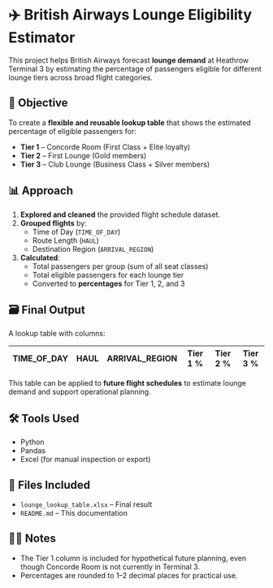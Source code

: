 # ✈️ British Airways Lounge Eligibility Estimator

This project helps British Airways forecast **lounge demand** at Heathrow Terminal 3 by estimating the percentage of passengers eligible for different lounge tiers across broad flight categories.

## 📌 Objective

To create a **flexible and reusable lookup table** that shows the estimated percentage of eligible passengers for:

- **Tier 1** – Concorde Room (First Class + Elite loyalty)
- **Tier 2** – First Lounge (Gold members)
- **Tier 3** – Club Lounge (Business Class + Silver members)

## 📊 Approach

1. **Explored and cleaned** the provided flight schedule dataset.
2. **Grouped flights** by:
   - Time of Day (`TIME_OF_DAY`)
   - Route Length (`HAUL`)
   - Destination Region (`ARRIVAL_REGION`)
3. **Calculated**:
   - Total passengers per group (sum of all seat classes)
   - Total eligible passengers for each lounge tier
   - Converted to **percentages** for Tier 1, 2, and 3

## 🗃️ Final Output

A lookup table with columns:

| TIME_OF_DAY | HAUL  | ARRIVAL_REGION | Tier 1 % | Tier 2 % | Tier 3 % |
|-------------|-------|----------------|----------|----------|----------|

This table can be applied to **future flight schedules** to estimate lounge demand and support operational planning.

## 🛠️ Tools Used

- Python
- Pandas
- Excel (for manual inspection or export)

## 📁 Files Included

- `lounge_lookup_table.xlsx` – Final result
- `README.md` – This documentation

## 🙋‍♂️ Notes

- The Tier 1 column is included for hypothetical future planning, even though Concorde Room is not currently in Terminal 3.
- Percentages are rounded to 1–2 decimal places for practical use.
